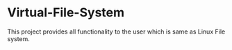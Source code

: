 # Virtual-File-System
This project provides all functionality to the user which is same as Linux File system.
